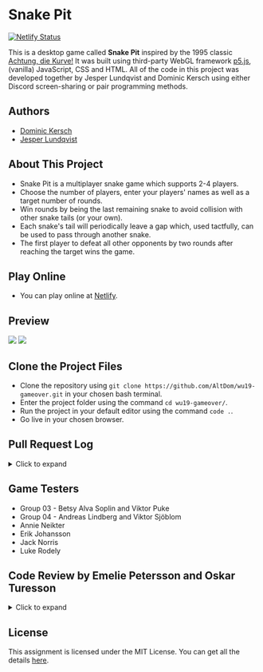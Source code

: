 # Snake Pit 
[![Netlify Status](https://api.netlify.com/api/v1/badges/c23cfb71-0d44-499a-9c12-7cca55ac8b1c/deploy-status)](https://app.netlify.com/sites/snake-pit/deploys) 

This is a desktop game called **Snake Pit** inspired by the 1995 classic [Achtung, die Kurve!](https://en.wikipedia.org/wiki/Achtung,_die_Kurve!) It was built using third-party WebGL framework [p5.js](https://p5js.org/), (vanilla) JavaScript, CSS and HTML. All of the code in this project was developed together by Jesper Lundqvist and Dominic Kersch using either Discord screen-sharing or pair programming methods.

## Authors
* [Dominic Kersch](https://github.com/AltDom)
* [Jesper Lundqvist](https://github.com/jesperlndqvst)

## About This Project
* Snake Pit is a multiplayer snake game which supports 2-4 players. 
* Choose the number of players, enter your players' names as well as a target number of rounds. 
* Win rounds by being the last remaining snake to avoid collision with other snake tails (or your own).
* Each snake's tail will periodically leave a gap which, used tactfully, can be used to pass through another snake.
* The first player to defeat all other opponents by two rounds after reaching the target wins the game. 

## Play Online 
* You can play online at [Netlify](http://snake-pit.netlify.com).

## Preview

<img src="https://i.imgur.com/TRtnKFR.png">
<img src="https://i.imgur.com/ukxHNHh.png">

## Clone the Project Files
* Clone the repository using `git clone https://github.com/AltDom/wu19-gameover.git` in your chosen bash terminal.
* Enter the project folder using the command `cd wu19-gameover/`.
* Run the project in your default editor using the command `code .`.
* Go live in your chosen browser.

## Pull Request Log
<details><summary>Click to expand</summary>
  <a href="https://github.com/AltDom/wu19-gameover/pull/1" >#1 - Create initial snake class</a><br> 
  <a href="https://github.com/AltDom/wu19-gameover/pull/2" >#2 - Add logic for making a trail</a><br>   
  <a href="https://github.com/AltDom/wu19-gameover/pull/3" >#3 - Remove canvas refresh and show()</a><br>   
  <a href="https://github.com/AltDom/wu19-gameover/pull/4" >#4 - Add function to track collisions</a><br>   
  <a href="https://github.com/AltDom/wu19-gameover/pull/5" >#5 - Refactor the code structure</a><br> 
  <a href="https://github.com/AltDom/wu19-gameover/pull/6" >#6 - Code steering and dual snake collision</a><br> 
  <a href="https://github.com/AltDom/wu19-gameover/pull/7" >#7 - Create object for players data and add four player support</a><br> 
  <a href="https://github.com/AltDom/wu19-gameover/pull/8" >#8 - Randomise start direction and loop boundaries</a><br> 
  <a href="https://github.com/AltDom/wu19-gameover/pull/9" >#9 - Add logic for creating holes in the snake</a><br> 
  <a href="https://github.com/AltDom/wu19-gameover/pull/10" >#10 - Game over individual snakes and global boundaries</a><br> 
  <a href="https://github.com/AltDom/wu19-gameover/pull/11" >#11 - Number players select, background and css file</a><br> 
  <a href="https://github.com/AltDom/wu19-gameover/pull/12" >#12 - Stop game and p5 draw() loop with global game over</a><br> 
  <a href="https://github.com/AltDom/wu19-gameover/pull/13" >#13 - Add logic for restarting the game</a><br> 
  <a href="https://github.com/AltDom/wu19-gameover/pull/14" >#14 - Determine the winning snake</a><br> 
  <a href="https://github.com/AltDom/wu19-gameover/pull/15" >#15 - Build scoreboard logic</a><br> 
  <a href="https://github.com/AltDom/wu19-gameover/pull/16" >#16 - Create LICENSE file</a><br> 
  <a href="https://github.com/AltDom/wu19-gameover/pull/17" >#17 - Create initial styling</a><br> 
  <a href="https://github.com/AltDom/wu19-gameover/pull/18" >#18 - Progress start screen and game screen design</a><br> 
  <a href="https://github.com/AltDom/wu19-gameover/pull/19" >#19 - Create logic for start game button when players have input values</a><br> 
  <a href="https://github.com/AltDom/wu19-gameover/pull/20" >#20 - Template literals and carry start screen logic through to game screen</a><br> 
  <a href="https://github.com/AltDom/wu19-gameover/pull/21" >#21 - Finish scoreboard logic</a><br> 
  <a href="https://github.com/AltDom/wu19-gameover/pull/22" >#22 - Add player name into players object</a><br> 
  <a href="https://github.com/AltDom/wu19-gameover/pull/23" >#23 - Fix multiplayer capability and coloring / Restructure game functions and event listeners</a><br> 
  <a href="https://github.com/AltDom/wu19-gameover/pull/24" >#24 - Change game speed and canvas size, new game logic and blinking text</a><br> 
  <a href="https://github.com/AltDom/wu19-gameover/pull/25" >#25 - Add victory message, "are you sure" button and include invincibility while invisible</a><br> 
  <a href="https://github.com/AltDom/wu19-gameover/pull/26" >#26 - Keyboard steering, restart function, .editorconfig file and bug fixes</a><br> 
  <a href="https://github.com/AltDom/wu19-gameover/pull/27" >#27 - Scoreboard sorting, rename variables and write README.md</a><br> 
  <a href="https://github.com/AltDom/wu19-gameover/pull/28" >#28 - Form validations and add display of steering keys</a><br> 
  <a href="https://github.com/AltDom/wu19-gameover/pull/29" >#29 - Set favicon, snake image and change controls</a><br> 
  <a href="https://github.com/AltDom/wu19-gameover/pull/30" >#30 - Update README.md</a><br> 
  <a href="https://github.com/AltDom/wu19-gameover/pull/31" >#31 - Update README.md</a><br> 
  <a href="https://github.com/AltDom/wu19-gameover/pull/32" >#32 - Code review by Group 11</a><br> 
  <a href="https://github.com/AltDom/wu19-gameover/pull/33" >#33 - Fix Chrome and Firefox rendering faults</a><br> 
  <a href="https://github.com/AltDom/wu19-gameover/pull/34" >#34 - Pull request log :)</a><br>
  <a href="https://github.com/AltDom/wu19-gameover/pull/35" >#35 - Address comments from code review and rename variables</a>
  
</details>

## Game Testers
* Group 03 - Betsy Alva Soplin and Viktor Puke
* Group 04 - Andreas Lindberg and Viktor Sjöblom
* Annie Neikter
* Erik Johansson
* Jack Norris
* Luke Rodely

## Code Review by Emelie Petersson and Oskar Turesson
<details><summary>Click to expand</summary>
<ul>
<li>Overall - Clear naming of functions, makes the code easy to read</li>

<li>Overall - Consistent alignment and easy to see start and ending point of code blocks</li>

<li>Snake.js 43: "this.x + this.increment * Math.sin(this.angle)" is repeated three times, consider storing it in a variable to shorten the code and make it easier to understand</li>

<li>Snake.js 50: "this.y + this.increment * Math.cos(this.angle)" is repeated three times, consider storing it in a variable to shorten the code and make it easier to understand</li>

<li>functions.js - Keep all variables in data.js to keep functions.js shorter</li>

<li>functions.js - Consider adding some comments to make it clear where and when function is used. Also good to describe what a function does</li>

<li>functions.js:31-34 / 74-79 - Try keep styling in separate css-files and add it with classes instead of directly in the js-file</li>

<li>functions.js:108 - Try using more descriptive variable names instead of ex. inputEls use playerNamesInput to make it a bit more understandable</li>

<li>functions.js:113-119 - Consider adding a check for how big the e.target.value is, now you can just change the html so you can play infinite amount of rounds instead of your html limit of 999</li>

<li>functions.js:123 - Consider adding a check so the player can’t be named ” ”, easy to do with a trim to the currentValue.value</li>
</ul>
</details>

## License
This assignment is licensed under the MIT License. You can get all the details [here](https://github.com/AltDom/wu19-gameover/LICENSE). 
